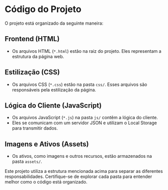 # Código do Projeto

O projeto está organizado da seguinte maneira:

## Frontend (HTML)

- Os arquivos HTML (`*.html`) estão na raiz do projeto. Eles representam a estrutura da página web.

## Estilização (CSS)

- Os arquivos CSS (`*.css`) estão na pasta `css/`. Esses arquivos são responsáveis pela estilização da página.

## Lógica do Cliente (JavaScript)

- Os arquivos JavaScript (`*.js`) na pasta `js/` contêm a lógica do cliente.
- Eles se comunicam com um servidor JSON e utilizam o Local Storage para transmitir dados.

## Imagens e Ativos (Assets)

- Os ativos, como imagens e outros recursos, estão armazenados na pasta `assets/`.

Este projeto utiliza a estrutura mencionada acima para separar as diferentes responsabilidades. Certifique-se de explorar cada pasta para entender melhor como o código está organizado.